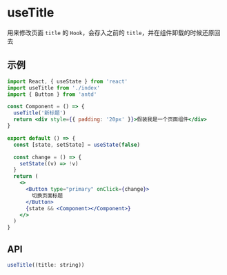 # useTitle

用来修改页面 `title` 的 `Hook`，会存入之前的 `title`，并在组件卸载的时候还原回去

## 示例

```jsx
import React, { useState } from 'react'
import useTitle from './index'
import { Button } from 'antd'

const Component = () => {
  useTitle('新标题')
  return <div style={{ padding: '20px' }}>假装我是一个页面组件</div>
}

export default () => {
  const [state, setState] = useState(false)

  const change = () => {
    setState((v) => !v)
  }
  return (
    <>
      <Button type="primary" onClick={change}>
        切换页面标题
      </Button>
      {state && <Component></Component>}
    </>
  )
}
```

## API

```js
useTitle((title: string))
```
